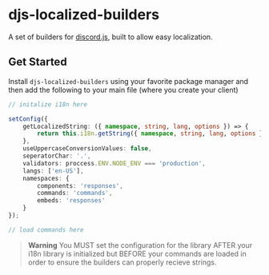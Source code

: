 # djs-localized-builders

A set of builders for [discord.js](https://discord.js.org), built to allow easy localization.

## Get Started

Install `djs-localized-builders` using your favorite package manager and then add the following to your main file (where you create your client)

```ts
// initalize i18n here

setConfig({
    getLocalizedString: ({ namespace, string, lang, options }) => {
        return this.i18n.getString({ namespace, string, lang, options }) ?? 'fetch_fail';
    },
    useUppercaseConversionValues: false,
    seperatorChar: '.',
    validators: proccess.ENV.NODE_ENV === 'production',
    langs: ['en-US'],
    namespaces: {
        components: 'responses',
        commands: 'commands',
        embeds: 'responses'
    }
});

// load commands here
```

> **Warning**
> You MUST set the configuration for the library AFTER your i18n library is initialized but BEFORE your commands are loaded in order to ensure the builders can properly recieve strings.
